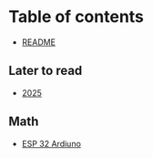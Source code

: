 # Table of contents

* [README](README.md)

## Later to read

* [2025](later-to-read/2025.md)

## Math

* [ESP 32 Ardiuno](math/esp-32-ardiuno.md)
